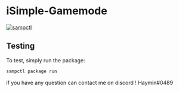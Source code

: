 # iSimple-Gamemode

[![sampctl](https://img.shields.io/badge/sampctl-iSimple--Gamemode-2f2f2f.svg?style=for-the-badge)](https://github.com/iHaymin/Simple-MySQL-Gamemode)

## Testing

To test, simply run the package:

```bash
sampctl package run
```
if you have any question can contact me on discord ! Haymin#0489
